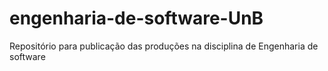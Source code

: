 # engenharia-de-software-UnB
Repositório para publicação das produções na disciplina de Engenharia de software 
